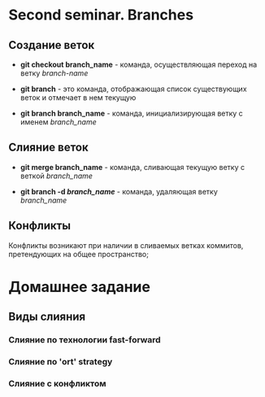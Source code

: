 # Second seminar. Branches

## Создание веток

* __git checkout branch_name__ - команда, осуществляющая переход на ветку *branch-name*

* __git branch__ -  это команда, отображающая список существующих веток и отмечает в нем текущую

* __git branch branch_name__ - команда, инициализирующая ветку с именем *branch_name*

## Слияние веток

* __git merge branch_name__ - команда, сливающая текущую ветку с веткой *branch_name*

* __git branch -d *branch_name*__ - команда, удаляющая ветку *branch_name*

## Конфликты

Конфликты возникают при наличии в сливаемых ветках коммитов, претендующих на общее пространство;

# Домашнее задание

## Виды слияния

### Слияние по технологии **fast-forward**

### Слияние по **'ort' strategy**

### Слияние с конфликтом